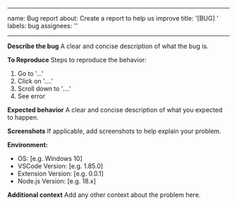  ---
name: Bug report
about: Create a report to help us improve
title: '[BUG] '
labels: bug
assignees: ''

---

**Describe the bug**
A clear and concise description of what the bug is.

**To Reproduce**
Steps to reproduce the behavior:
1. Go to '...'
2. Click on '....'
3. Scroll down to '....'
4. See error

**Expected behavior**
A clear and concise description of what you expected to happen.

**Screenshots**
If applicable, add screenshots to help explain your problem.

**Environment:**
 - OS: [e.g. Windows 10]
 - VSCode Version: [e.g. 1.85.0]
 - Extension Version: [e.g. 0.0.1]
 - Node.js Version: [e.g. 18.x]

**Additional context**
Add any other context about the problem here.